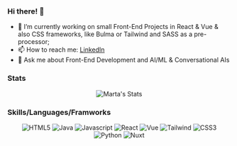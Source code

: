 ### Hi there! 👋

- 🔭 I’m currently working on small Front-End Projects in React & Vue & also CSS frameworks, like Bulma or Tailwind and SASS as a pre-processor;
- 📫 How to reach me: [LinkedIn](https://www.linkedin.com/in/marta-bento/)
- 💬 Ask me about Front-End Development and AI/ML & Conversational AIs

### Stats
<div align="center">
<img src="https://github-readme-stats.vercel.app/api?username=martabento&theme=panda&show_icons=true" alt="Marta's Stats"/>
</div>

### Skills/Languages/Framworks

<div align="center">
  <img src="https://img.shields.io/badge/html5-%23E34F26.svg?style=for-the-badge&logo=html5&logoColor=white" alt="HTML5"/>
  <img src="https://img.shields.io/badge/java-%23ED8B00.svg?style=for-the-badge&logo=java&logoColor=white" alt="Java"/>
  <img src="https://img.shields.io/badge/javascript-%23323330.svg?style=for-the-badge&logo=javascript&logoColor=%23F7DF1E" alt="Javascript"/>
  <img src="https://img.shields.io/badge/react-%2320232a.svg?style=for-the-badge&logo=react&logoColor=%2361DAFB" alt="React"/>
  <img src="https://img.shields.io/badge/vuejs-%2335495e.svg?style=for-the-badge&logo=vuedotjs&logoColor=%234FC08D" alt="Vue"/>
  <img src="https://img.shields.io/badge/tailwindcss-%2338B2AC.svg?style=for-the-badge&logo=tailwind-css&logoColor=white" alt="Tailwind"/>
  <img src="https://img.shields.io/badge/css3-%231572B6.svg?style=for-the-badge&logo=css3&logoColor=white" alt="CSS3"/>
  <img src="https://img.shields.io/badge/python-3670A0?style=for-the-badge&logo=python&logoColor=ffdd54" alt="Python"/>
  <img src="https://img.shields.io/badge/Nuxt-black?style=for-the-badge&logo=nuxt.js&logoColor=white" alt="Nuxt"/>
</div>
